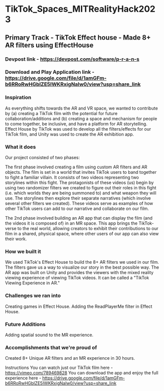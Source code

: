 # TikTok_Spaces_MITRealityHack2023


## Primary Track - TikTok Effect house - Made 8+ AR filters using EffectHouse

### Devpost link - https://devpost.com/software/p-r-a-n-s
### Download and Play Application link - https://drive.google.com/file/d/1amGFm-b6RRoRwHGbIZE5IWKRxigNaIw0/view?usp=share_link
### Inspiration
As everything shifts towards the AR and VR space, we wanted to contribute by (a) creating a TikTok film with the potential for future collaboration/additions and (b) creating a space and mechanism for people to come together, be inclusive, and have a platform for AR storytelling. Effect House by TikTok was used to develop all the filters/effects for our TikTok film, and Unity was used to create the AR exhibition app.

### What it does
Our project consisted of two phases:

The first phase involved creating a film using custom AR filters and AR objects. The film is set in a world that invites TikTok users to band together to fight a familiar villain. It consists of two videos representing two storylines within this fight. The protagonists of these videos (us) begin by using two randomizer filters we created to figure out their roles in this fight (i.e. which worlds they are being summoned to) and what weapon they will use. The storylines then explore their separate narratives (which involve several other filters we created). These videos serve as examples of how other TikTok users can add to our narrative and collaborate on our film.

The 2nd phase involved building an AR app that can display the film (and the videos it is composed of) in an MR space. This app brings the TikTok-verse to the real world, allowing creators to exhibit their contributions to our film in a shared, physical space, where other users of our app can also view their work.

### How we built it
We used TikTok's Effect House to build the 8+ AR filters we used in our film. The filters gave us a way to visualize our story in the best possible way. The AR app was built on Unity and provides the viewers with the mixed reality viewing experience of viewing TikTok videos. It can be called a "TikTok Viewing Experience in AR."

### Challenges we ran into
Creating games in Effect House. Adding the ReadPlayerMe filter in Effect House.

### Future Additions
Adding spatial sound to the MR experience.

### Accomplishments that we're proud of
Created 8+ Unique AR filters and an MR experience in 30 hours.

Instructions
You can watch just our TikTok film here - https://vimeo.com/789469828 You can download the app and enjoy the full experience here - https://drive.google.com/file/d/1amGFm-b6RRoRwHGbIZE5IWKRxigNaIw0/view?usp=share_link
